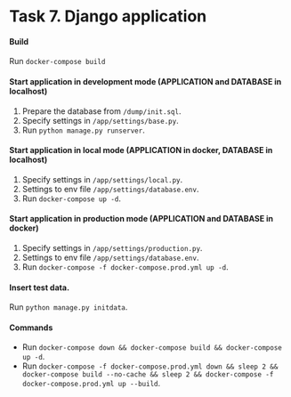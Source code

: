 # Task 7. Django application

#### Build
Run `docker-compose build`

#### Start application in development mode (APPLICATION and DATABASE in localhost)
1. Prepare the database from `/dump/init.sql`.
2. Specify settings in `/app/settings/base.py`.
3. Run `python manage.py runserver`.

#### Start application in local mode (APPLICATION in docker, DATABASE in localhost)
1. Specify settings in `/app/settings/local.py`.
2. Settings to env file `/app/settings/database.env`.
3. Run `docker-compose up -d`.

#### Start application in production mode (APPLICATION and DATABASE in docker)
1. Specify settings in `/app/settings/production.py`.
2. Settings to env file `/app/settings/database.env`.
3. Run `docker-compose -f docker-compose.prod.yml up -d`.

#### Insert test data.
Run `python manage.py initdata`.

#### Commands
- Run `docker-compose down && docker-compose build && docker-compose up -d`.
- Run `docker-compose -f docker-compose.prod.yml down && sleep 2 && docker-compose build --no-cache && sleep 2 && docker-compose -f docker-compose.prod.yml up --build`.